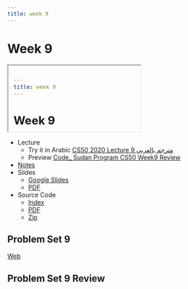 ```yaml
---
title: week 9
---
```


# Week 9

<iframe src="#"></iframe>


- Lecture
  - Try it in Arabic
    [CS50 2020 Lecture 9 مترجم بالعربي](#)
  - Preview
    [Code_ Sudan Program CS50 Week9 Review](#)
- [Notes](https://cs50.harvard.edu/x/2020/notes/8/)
- Slides
  - <a href="#">Google Slides</a>
  - <a href="#">PDF</a> 
- Source Code
  - <a href="#">Index</a>
  - <a href="#">PDF</a>
  - <a href="#">Zip</a>

## Problem Set 9

[Web](#)

## Problem Set 9 Review 
<!-- <div class="box" >Speller Review  <iframe src="https://www.youtube.com/embed/S_3NvpLje3M"></iframe></div>
<div class="box" >Caesar Review  <iframe src="https://www.youtube.com/embed/3BcjXzNlT0w"></iframe></div> -->
